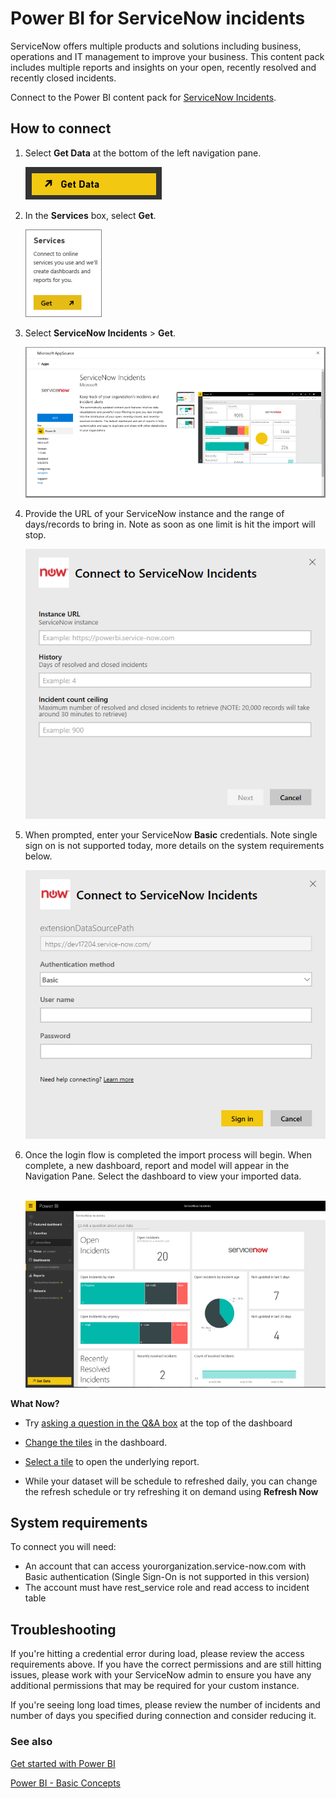 <properties
   pageTitle="ServiceNow for Power BI"
   description="ServiceNow for Power BI"
   services="powerbi"
   documentationCenter=""
   authors="joeshoukry"
   manager="erikre"
   backup="maggiesMSFT"
   editor=""
   tags=""
   qualityFocus="no"
   qualityDate=""/>

<tags
   ms.service="powerbi"
   ms.devlang="NA"
   ms.topic="article"
   ms.tgt_pltfrm="NA"
   ms.workload="powerbi"
   ms.date="08/28/2017"
   ms.author="yshoukry"/>

# Power BI for ServiceNow incidents

ServiceNow offers multiple products and solutions including business, operations and IT management to improve your business. This content pack includes multiple reports and insights on your open, recently resolved and recently closed incidents.  

Connect to the Power BI content pack for [ServiceNow Incidents](https://app.powerbi.com/getdata/services/servicenow).

## How to connect
1.  Select **Get Data** at the bottom of the left navigation pane.

    ![](media/powerbi-content-pack-servicenow/PBI_GetData.png) 

2.  In the **Services** box, select **Get**.

    ![](media/powerbi-content-pack-servicenow/PBI_GetServices.png) 

3.  Select **ServiceNow Incidents** \> **Get**.

    ![](media/powerbi-content-pack-servicenow/connect.png)

4.  Provide the URL of your ServiceNow instance and the range of days/records to bring in. Note as soon as one limit is hit the import will stop.

    ![](media/powerbi-content-pack-servicenow/params.png)

5.  When prompted, enter your ServiceNow **Basic** credentials. Note single sign on is not supported today, more details on the system requirements below.

    ![](media/powerbi-content-pack-servicenow/creds.png)

6.  Once the login flow is completed the import process will begin. When complete, a new dashboard, report and model will appear in the Navigation Pane. Select the dashboard to view your imported data.

     ![](media/powerbi-content-pack-servicenow/dashboard.png)

**What Now?**

- Try [asking a question in the Q&A box](powerbi-service-q-and-a.md) at the top of the dashboard

- [Change the tiles](powerbi-service-edit-a-tile-in-a-dashboard.md) in the dashboard.

- [Select a tile](powerbi-service-dashboard-tiles.md) to open the underlying report.

- While your dataset will be schedule to refreshed daily, you can change the refresh schedule or try refreshing it on demand using **Refresh Now**

## System requirements

To connect you will need:  
-	An account that can access yourorganization.service-now.com with Basic authentication (Single Sign-On is not supported in this version)  
-	The account must have rest_service role and read access to incident table  

## Troubleshooting

If you're hitting a credential error during load, please review the access requirements above. If you have the correct permissions and are still hitting issues, please work with your ServiceNow admin to ensure you have any additional permissions that may be required for your custom instance.

If you're seeing long load times, please review the number of incidents and number of days you specified during connection and consider reducing it.

### See also

[Get started with Power BI](powerbi-service-get-started.md)

[Power BI - Basic Concepts](powerbi-service-basic-concepts.md)
